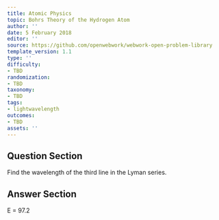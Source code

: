 ```yaml
---
title: Atomic Physics
topic: Bohrs Theory of the Hydrogen Atom
author: ''
date: 5 February 2018
editor: ''
source: https://github.com/openwebwork/webwork-open-problem-library
template_version: 1.1
type: ''
difficulty:
- TBD
randomization:
- TBD
taxonomy:
- TBD
tags:
- lightwavelength
outcomes:
- TBD
assets: ''
---
```


## Question Section 

Find the wavelength of the third line in the Lyman series.



## Answer Section

E = 97.2